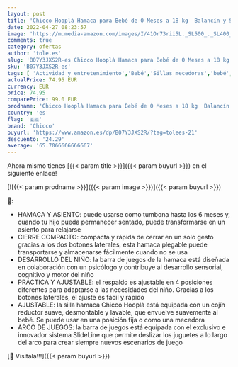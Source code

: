```yaml
---
layout: post
title: 'Chicco Hooplà Hamaca para Bebé de 0 Meses a 18 kg  Balancín y Silla de Bebés y Niños con Arco de Juegos  Respaldo Ajustable y Cojín Reductor  Compacta - Color Gris  Moon Grey '
date: 2022-04-27 08:23:57
image: 'https://m.media-amazon.com/images/I/41Or73rii5L._SL500_._SL400_.jpg'
comments: true
category: ofertas
author: 'tole.es'
slug: 'B07Y3JXS2R-es Chicco Hooplà Hamaca para Bebé de 0 Meses a 18 kg Balancín...'
sku: 'B07Y3JXS2R-es'
tags: [ 'Actividad y entretenimiento','Bebé','Sillas mecedoras','bebé','bebés','chicco','🇪🇸', ]
actualPrice: 74.95 EUR
currency: EUR
price: 74.95
comparePrice: 99.0 EUR
prodname: 'Chicco Hooplà Hamaca para Bebé de 0 Meses a 18 kg  Balancín y Silla de Bebés y Niños con Arco de Juegos  Respaldo Ajustable y Cojín Reductor  Compacta - Color Gris  Moon Grey '
country: 'es'
flag: '🇪🇸'
brand: 'Chicco'
buyurl: 'https://www.amazon.es/dp/B07Y3JXS2R/?tag=tolees-21'
descuento: '24.29'
average: '65.7066666666667'
---
```


Ahora mismo tienes [{{< param title >}}]({{< param buyurl >}}) en el siguiente enlace!

[![{{< param prodname >}}]({{< param image >}})]({{< param buyurl >}})

🔎:

- HAMACA Y ASIENTO: puede usarse como tumbona hasta los 6 meses y, cuando tu hijo pueda permanecer sentado, puede transformarse en un asiento para relajarse
- CIERRE COMPACTO: compacta y rápida de cerrar en un solo gesto gracias a los dos botones laterales, esta hamaca plegable puede transportarse y almacenarse fácilmente cuando no se usa
- DESARROLLO DEL NIÑO: la barra de juegos de la hamaca está diseñada en colaboración con un psicólogo y contribuye al desarrollo sensorial, cognitivo y motor del niño
- PRÁCTICA Y AJUSTABLE: el respaldo es ajustable en 4 posiciones diferentes para adaptarse a las necesidades del niño. Gracias a los botones laterales, el ajuste es fácil y rápido
- AJUSTABLE: la silla hamaca Chicco Hooplà está equipada con un cojín reductor suave, desmontable y lavable, que envuelve suavemente al bebé. Se puede usar en una posición fija o como una mecedora
- ARCO DE JUEGOS: la barra de juegos está equipada con el exclusivo e innovador sistema SlideLine que permite deslizar los juguetes a lo largo del arco para crear siempre nuevos escenarios de juego

[🛒 Visítala!!!]({{< param buyurl >}})
